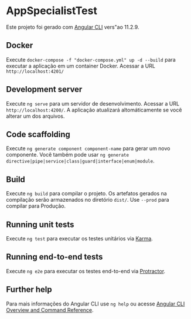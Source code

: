 # AppSpecialistTest

Este projeto foi gerado com [Angular CLI](https://github.com/angular/angular-cli) vers"ao 11.2.9.

## Docker

Execute `docker-compose -f "docker-compose.yml" up -d --build` para executar a aplicação em um container Docker. Acessar a URL `http://localhost:4201/`

## Development server

Execute `ng serve` para um servidor de desenvolvimento. Acessar a URL `http://localhost:4200/`. A aplicação atualizará altomáticamente se você alterar um dos arquivos.

## Code scaffolding

Execute `ng generate component component-name` para gerar um novo componente. Você também pode usar `ng generate directive|pipe|service|class|guard|interface|enum|module`.

## Build

Execute `ng build` para compilar o projeto. Os artefatos gerados na compilação serão armazenados no diretório `dist/`. Use `--prod` para compilar para Produção.

## Running unit tests

Execute `ng test` para executar os testes unitários via [Karma](https://karma-runner.github.io).

## Running end-to-end tests

Execute `ng e2e` para executar os testes end-to-end via [Protractor](http://www.protractortest.org/).

## Further help

Para mais informações do Angular CLI use `ng help` ou acesse [Angular CLI Overview and Command Reference](https://angular.io/cli).
